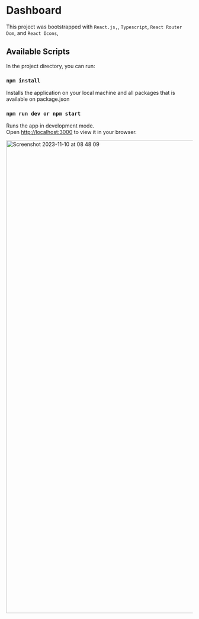 # Dashboard

This project was bootstrapped with `React.js,`, `Typescript`,  `React Router Dom`, and `React Icons`,

## Available Scripts

In the project directory, you can run:

### `npm install`

Installs the application on your local machine and all packages that is available on package.json



### `npm run dev or npm start`

Runs the app in development mode.\
Open [http://localhost:3000](http://localhost:3000) to view it in your browser.

<img width="1276" alt="Screenshot 2023-11-10 at 08 48 09" src="https://github.com/promzzy/advancly-assessment/assets/60267352/cfb0a3b4-8ff9-4555-9fe7-24a86a329052">

